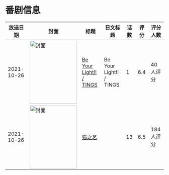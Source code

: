 # 番剧信息

|放送日期|封面|标题|日文标题|话数|评分|评分人数|
|---|---|---|---|---|---|---|
|2021-10-26|<img src="https://lain.bgm.tv/pic/cover/c/06/8f/378984_5MU72.jpg" alt="封面" style="width:150px;height:200px;object-fit:cover;">|[Be Your Light!! / TINGS](https://bangumi.tv/subject/378984)|Be Your Light!! / TINGS|1|6.4|40人评分|
|2021-10-26|<img src="https://lain.bgm.tv/pic/cover/c/4c/ca/294873_IQm5d.jpg" alt="封面" style="width:150px;height:200px;object-fit:cover;">|[猫之茗](https://bangumi.tv/subject/294873)||13|6.5|184人评分|
